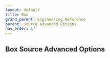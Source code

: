 ```yaml
---
layout: default
title: Box
grand_parent: Engineering Reference
parent: Source Advanced Options
nav_order: 17
---
```


## Box Source Advanced Options

